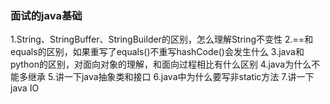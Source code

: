### 面试的java基础
1.String、StringBuffer、StringBuilder的区别，怎么理解String不变性 
2.==和equals的区别，如果重写了equals()不重写hashCode()会发生什么
3.java和python的区别，对面向对象的理解，和面向过程相比有什么区别 
4.java为什么不能多继承 
5.讲一下java抽象类和接口 
6.java中为什么要写非static方法 
7.讲一下java IO
